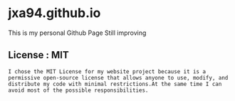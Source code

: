 # jxa94.github.io
This is my personal Github Page
Still improving

## License : MIT
    I chose the MIT License for my website project because it is a permissive open-source license that allows anyone to use, modify, and distribute my code with minimal restrictions.At the same time I can avoid most of the possible responsibilities.